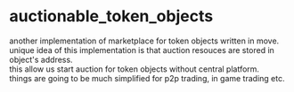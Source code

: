 # auctionable_token_objects
another implementation of marketplace for token objects written in move.  
unique idea of this implementation is that auction resouces are stored in object's address.  
this allow us start auction for token objects without central platform.  
things are going to be much simplified for p2p trading, in game trading etc.
